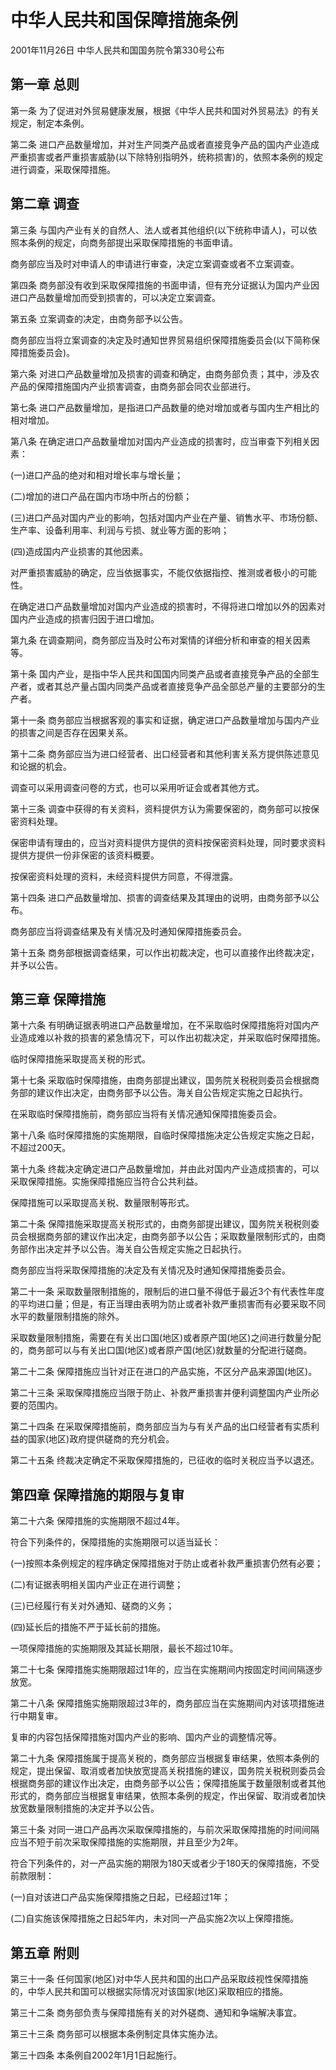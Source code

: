 # 中华人民共和国保障措施条例

2001年11月26日 中华人民共和国国务院令第330号公布

<!-- INFO END -->

## 第一章 总则

第一条 为了促进对外贸易健康发展，根据《中华人民共和国对外贸易法》的有关规定，制定本条例。

第二条 进口产品数量增加，并对生产同类产品或者直接竞争产品的国内产业造成严重损害或者严重损害威胁(以下除特别指明外，统称损害)的，依照本条例的规定进行调查，采取保障措施。

## 第二章 调查

第三条 与国内产业有关的自然人、法人或者其他组织(以下统称申请人)，可以依照本条例的规定，向商务部提出采取保障措施的书面申请。

商务部应当及时对申请人的申请进行审查，决定立案调查或者不立案调查。

第四条 商务部没有收到采取保障措施的书面申请，但有充分证据认为国内产业因进口产品数量增加而受到损害的，可以决定立案调查。

第五条 立案调查的决定，由商务部予以公告。

商务部应当将立案调查的决定及时通知世界贸易组织保障措施委员会(以下简称保障措施委员会)。

第六条 对进口产品数量增加及损害的调查和确定，由商务部负责；其中，涉及农产品的保障措施国内产业损害调查，由商务部会同农业部进行。

第七条 进口产品数量增加，是指进口产品数量的绝对增加或者与国内生产相比的相对增加。

第八条 在确定进口产品数量增加对国内产业造成的损害时，应当审查下列相关因素：

(一)进口产品的绝对和相对增长率与增长量；

(二)增加的进口产品在国内市场中所占的份额；

(三)进口产品对国内产业的影响，包括对国内产业在产量、销售水平、市场份额、生产率、设备利用率、利润与亏损、就业等方面的影响；

(四)造成国内产业损害的其他因素。

对严重损害威胁的确定，应当依据事实，不能仅依据指控、推测或者极小的可能性。

在确定进口产品数量增加对国内产业造成的损害时，不得将进口增加以外的因素对国内产业造成的损害归因于进口增加。

第九条 在调查期间，商务部应当及时公布对案情的详细分析和审查的相关因素等。

第十条 国内产业，是指中华人民共和国国内同类产品或者直接竞争产品的全部生产者，或者其总产量占国内同类产品或者直接竞争产品全部总产量的主要部分的生产者。

第十一条 商务部应当根据客观的事实和证据，确定进口产品数量增加与国内产业的损害之间是否存在因果关系。

第十二条 商务部应当为进口经营者、出口经营者和其他利害关系方提供陈述意见和论据的机会。

调查可以采用调查问卷的方式，也可以采用听证会或者其他方式。

第十三条 调查中获得的有关资料，资料提供方认为需要保密的，商务部可以按保密资料处理。

保密申请有理由的，应当对资料提供方提供的资料按保密资料处理，同时要求资料提供方提供一份非保密的该资料概要。

按保密资料处理的资料，未经资料提供方同意，不得泄露。

第十四条 进口产品数量增加、损害的调查结果及其理由的说明，由商务部予以公布。

商务部应当将调查结果及有关情况及时通知保障措施委员会。

第十五条 商务部根据调查结果，可以作出初裁决定，也可以直接作出终裁决定，并予以公告。

## 第三章 保障措施

第十六条 有明确证据表明进口产品数量增加，在不采取临时保障措施将对国内产业造成难以补救的损害的紧急情况下，可以作出初裁决定，并采取临时保障措施。

临时保障措施采取提高关税的形式。

第十七条 采取临时保障措施，由商务部提出建议，国务院关税税则委员会根据商务部的建议作出决定，由商务部予以公告。海关自公告规定实施之日起执行。

在采取临时保障措施前，商务部应当将有关情况通知保障措施委员会。

第十八条 临时保障措施的实施期限，自临时保障措施决定公告规定实施之日起，不超过200天。

第十九条 终裁决定确定进口产品数量增加，并由此对国内产业造成损害的，可以采取保障措施。实施保障措施应当符合公共利益。

保障措施可以采取提高关税、数量限制等形式。

第二十条 保障措施采取提高关税形式的，由商务部提出建议，国务院关税税则委员会根据商务部的建议作出决定，由商务部予以公告；采取数量限制形式的，由商务部作出决定并予以公告。海关自公告规定实施之日起执行。

商务部应当将采取保障措施的决定及有关情况及时通知保障措施委员会。

第二十一条 采取数量限制措施的，限制后的进口量不得低于最近3个有代表性年度的平均进口量；但是，有正当理由表明为防止或者补救严重损害而有必要采取不同水平的数量限制措施的除外。

采取数量限制措施，需要在有关出口国(地区)或者原产国(地区)之间进行数量分配的，商务部可以与有关出口国(地区)或者原产国(地区)就数量的分配进行磋商。

第二十二条 保障措施应当针对正在进口的产品实施，不区分产品来源国(地区)。

第二十三条 采取保障措施应当限于防止、补救严重损害并便利调整国内产业所必要的范围内。

第二十四条 在采取保障措施前，商务部应当为与有关产品的出口经营者有实质利益的国家(地区)政府提供磋商的充分机会。

第二十五条 终裁决定确定不采取保障措施的，已征收的临时关税应当予以退还。

## 第四章 保障措施的期限与复审

第二十六条 保障措施的实施期限不超过4年。

符合下列条件的，保障措施的实施期限可以适当延长：

(一)按照本条例规定的程序确定保障措施对于防止或者补救严重损害仍然有必要；

(二)有证据表明相关国内产业正在进行调整；

(三)已经履行有关对外通知、磋商的义务；

(四)延长后的措施不严于延长前的措施。

一项保障措施的实施期限及其延长期限，最长不超过10年。

第二十七条 保障措施实施期限超过1年的，应当在实施期间内按固定时间间隔逐步放宽。

第二十八条 保障措施实施期限超过3年的，商务部应当在实施期间内对该项措施进行中期复审。

复审的内容包括保障措施对国内产业的影响、国内产业的调整情况等。

第二十九条 保障措施属于提高关税的，商务部应当根据复审结果，依照本条例的规定，提出保留、取消或者加快放宽提高关税措施的建议，国务院关税税则委员会根据商务部的建议作出决定，由商务部予以公告；保障措施属于数量限制或者其他形式的，商务部应当根据复审结果，依照本条例的规定，作出保留、取消或者加快放宽数量限制措施的决定并予以公告。

第三十条 对同一进口产品再次采取保障措施的，与前次采取保障措施的时间间隔应当不短于前次采取保障措施的实施期限，并且至少为2年。

符合下列条件的，对一产品实施的期限为180天或者少于180天的保障措施，不受前款限制：

(一)自对该进口产品实施保障措施之日起，已经超过1年；

(二)自实施该保障措施之日起5年内，未对同一产品实施2次以上保障措施。

## 第五章 附则

第三十一条 任何国家(地区)对中华人民共和国的出口产品采取歧视性保障措施的，中华人民共和国可以根据实际情况对该国家(地区)采取相应的措施。

第三十二条 商务部负责与保障措施有关的对外磋商、通知和争端解决事宜。

第三十三条 商务部可以根据本条例制定具体实施办法。

第三十四条 本条例自2002年1月1日起施行。